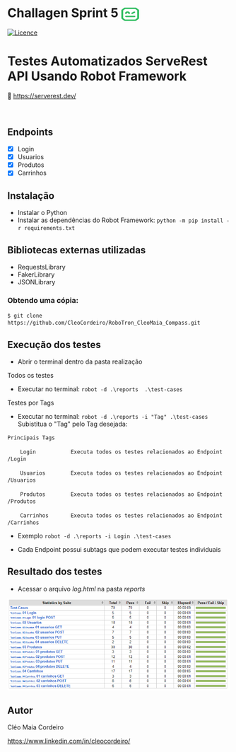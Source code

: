 # Challagen Sprint 5 <img align="center" height="30" width="40" src="https://raw.githubusercontent.com/CleoCordeiro/Asserts/main/Asserts/robot-framework.svg" />
[![Licence](https://img.shields.io/github/license/Ileriayo/markdown-badges?style=for-the-badge)](./LICENSE)


# Testes Automatizados ServeRest API Usando Robot Framework

:shopping_cart: https://serverest.dev/


<img src="https://raw.githubusercontent.com/CleoCordeiro/Asserts/main/Asserts/dacing.gif" alt="">


## Endpoints
- [x] Login
- [x] Usuarios
- [x] Produtos
- [x] Carrinhos

## Instalação

- Instalar o Python
- Instalar as dependências do Robot Framework: `python -m pip install -r requirements.txt`

## Bibliotecas externas utilizadas

- RequestsLibrary
- FakerLibrary
- JSONLibrary

### Obtendo uma cópia:

```shell
$ git clone https://github.com/CleoCordeiro/RoboTron_CleoMaia_Compass.git
```

## Execução dos testes
- Abrir o terminal dentro da pasta realização

Todos os testes
- Executar no terminal: `robot -d .\reports  .\test-cases`

Testes por Tags
- Executar no terminal: `robot -d .\reports -i "Tag" .\test-cases`
Subistitua o "Tag" pelo Tag desejada:
```shell
Principais Tags

    Login           Executa todos os testes relacionados ao Endpoint /Login

    Usuarios        Executa todos os testes relacionados ao Endpoint /Usuarios

    Produtos        Executa todos os testes relacionados ao Endpoint /Produtos

    Carrinhos       Executa todos os testes relacionados ao Endpoint /Carrinhos
```
-  Exemplo `robot -d .\reports -i Login .\test-cases`

- Cada Endpoint possui subtags que podem executar testes individuais

## Resultado dos testes

- Acessar o arquivo *log.html* na pasta *reports*

![alt](https://raw.githubusercontent.com/CleoCordeiro/Asserts/main/Asserts/testes%20log.png)


## Autor
Cléo Maia Cordeiro

https://www.linkedin.com/in/cleocordeiro/

